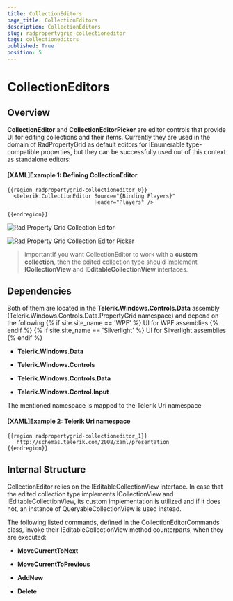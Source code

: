 ```yaml
---
title: CollectionEditors
page_title: CollectionEditors
description: CollectionEditors
slug: radpropertygrid-collectioneditor
tags: collectioneditors
published: True
position: 5
---
```


# CollectionEditors

## Overview

__CollectionEditor__ and __CollectionEditorPicker__ are editor controls that provide UI for editing collections and their items. Currently they are used in the domain of RadPropertyGrid as default editors for IEnumerable type-compatible properties, but they can be successfully used out of this context as standalone editors:

#### __[XAML]Example 1: Defining CollectionEditor__

	{{region radpropertygrid-collectioneditor_0}}
	  <telerik:CollectionEditor Source="{Binding Players}" 
	                            Header="Players" />
	
	{{endregion}}



![Rad Property Grid Collection Editor](images/RadPropertyGrid_CollectionEditor.png)

![Rad Property Grid Collection Editor Picker](images/RadPropertyGrid_CollectionEditorPicker.png)

>importantIf you want CollectionEditor to work with a __custom collection__, then the edited collection type should implement __ICollectionView__ and __IEditableCollectionView__ interfaces.

## Dependencies

Both of them are located in the __Telerik.Windows.Controls.Data__ assembly (Telerik.Windows.Controls.Data.PropertyGrid namespace) and depend on the following
{% if site.site_name == 'WPF' %}
 UI for WPF assemblies
{% endif %}
{% if site.site_name == 'Silverlight' %}
UI for Silverlight assemblies
{% endif %}

        
* __Telerik.Windows.Data__
  

* __Telerik.Windows.Controls__
  

* __Telerik.Windows.Controls.Data__
  

* __Telerik.Windows.Control.Input__
            

The mentioned namespace is mapped to the Telerik Uri namespace
          

#### __[XAML]Example 2: Telerik Uri namespace__

	{{region radpropertygrid-collectioneditor_1}}
	   http://schemas.telerik.com/2008/xaml/presentation
	{{endregion}}



## Internal Structure

CollectionEditor relies on the IEditableCollectionView interface. In case that the edited collection type implements ICollectionView and IEditableCollectionView, its custom implementation is utilized and if it does not, an instance of QueryableCollectionView is used instead.
        

The following listed commands, defined in the CollectionEditorCommands class, invoke their IEditableCollectionView method counterparts, when they are executed:
        

* __MoveCurrentToNext__
 

* __MoveCurrentToPrevious__
 

* __AddNew__
 

* __Delete__